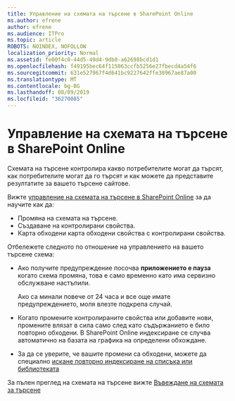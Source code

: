 ```yaml
---
title: Управление на схемата на търсене в SharePoint Online
ms.author: efrene
author: efrene
ms.audience: ITPro
ms.topic: article
ROBOTS: NOINDEX, NOFOLLOW
localization_priority: Normal
ms.assetid: fe00f4c0-44d5-49d4-9db0-a62698bcd1d1
ms.openlocfilehash: f49195bec64f115063ccfb5256e27fbecd4a54f6
ms.sourcegitcommit: 631e527967f4d641bc9227642ffe38967ae87a00
ms.translationtype: MT
ms.contentlocale: bg-BG
ms.lasthandoff: 08/09/2019
ms.locfileid: "36270085"
---
```

# <a name="manage-search-schema-in-sharepoint-online"></a>Управление на схемата на търсене в SharePoint Online

Схемата на търсене контролира какво потребителите могат да търсят, как потребителите могат да го търсят и как можете да представите резултатите за вашето търсене сайтове. 

Вижте [управление на схемата на търсене в SharePoint Online](https://docs.microsoft.com/sharepoint/manage-search-schema) за да научите как да: 
- Промяна на схемата на търсене.
- Създаване на контролирани свойства.
- Карта обходени карта обходени свойства с контролирани свойства.

Отбележете следното по отношение на управлението на вашето търсене схема:

- Ако получите предупреждение посочва **приложението е пауза** когато схема промяна, това е само временно като има сервизно обслужване настъпили. 

    Ако са минали повече от 24 часа и все още имате предупреждението, моля влезте подкрепа случай.
- Когато промените контролираните свойства или добавите нови, промените влязат в сила само след като съдържанието е било повторно обходени. В SharePoint Online индексиране се случва автоматично на базата на графика на определени обхождане.
- За да се уверите, че вашите промени са обходени, можете да специално [искане повторно индексиране на списъка или библиотеката](https://docs.microsoft.com/sharepoint/manage-search-schema#request-re-indexing-of-a-document-library-or-list) 

За пълен преглед на схемата на търсене вижте [Въвеждане на схемата за търсене](https://blogs.technet.microsoft.com/tothesharepoint/2012/11/25/introducing-search-schema-for-sharepoint-2013/) 



